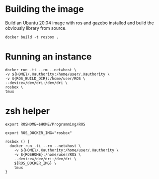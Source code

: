 # Building the image
Build an Ubuntu 20.04 image with ros and gazebo installed and build the obviously library from source.

```
docker build -t rosbox .
```

# Running an instance

```
docker run -ti --rm --net=host \
-v ${HOME}/.Xauthority:/home/user/.Xauthority \
-v ${ROS_BUILD_DIR}:/home/user/ROS \
--device=/dev/dri:/dev/dri \
rosbox \
tmux
```

# zsh helper

```
export ROSHOME=$HOME/Programming/ROS

export ROS_DOCKER_IMG="rosbox"

rosbox () {
  docker run -ti --rm --net=host \
    -v ${HOME}/.Xauthority:/home/user/.Xauthority \
    -v ${ROSHOME}:/home/user/ROS \
    --device=/dev/dri:/dev/dri \
    ${ROS_DOCKER_IMG} \
    tmux
}
```
